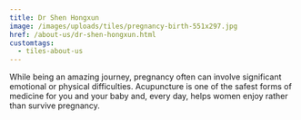 ```yaml
---
title: Dr Shen Hongxun
image: /images/uploads/tiles/pregnancy-birth-551x297.jpg
href: /about-us/dr-shen-hongxun.html
customtags:
  - tiles-about-us
---
```

While being an amazing journey, pregnancy often can involve significant emotional or physical difficulties. Acupuncture is one of the safest forms of medicine for you and your baby and, every day, helps women enjoy rather than survive pregnancy.
